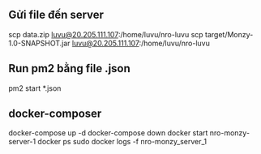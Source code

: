## Gửi file đến server
scp data.zip luvu@20.205.111.107:/home/luvu/nro-luvu
scp target/Monzy-1.0-SNAPSHOT.jar luvu@20.205.111.107:/home/luvu/nro-luvu
## Run pm2 bằng file .json
pm2 start *.json

## docker-composer
docker-compose up -d
docker-compose down
docker start nro-monzy-server-1
docker ps
sudo docker logs -f nro-monzy_server_1